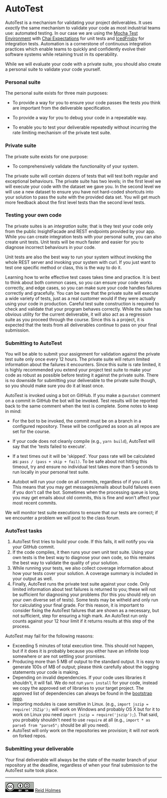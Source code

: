 # AutoTest

AutoTest is a mechanism for validating your project deliverables. It uses _exactly_ the same mechanism to validate your code as most industrial teams use: automated testing. In our case we are using the [Mocha Test Environment](https://mochajs.org/) with [Chai Expectations](http://chaijs.com/api/bdd/) for unit tests and [IcedFrisby](https://www.npmjs.com/package/icedfrisby) for integration tests. Automation is a cornerstone of continuous integration practices which enable teams to quickly and confidently evolve their software systems while retaining trust in its operability.

While we will evaluate your code with a private suite, you should also create a personal suite to validate your code yourself.

### Personal suite

The personal suite exists for three main purposes: 

* To provide a way for you to ensure your code passes the tests _you_ think are important from the deliverable specification.

* To provide a way for you to debug your code in a repeatable way.

* To enable you to test your deliverable repeatedly without incurring the rate limiting mechanism of the private test suite.

### Private suite

The private suite exists for one purpose:

* To comprehensively validate the functionality of your system. 

The private suite will contain dozens of tests that will test both regular and exceptional behaviours. The private suite has two levels; in the first level we will execute your code with the dataset we gave you. In the second level we will use a new dataset to ensure you have not hard-coded shortcuts into your solution to pass the suite with the provided data set. You will get much more feedback about the first level tests than the second level tests.

### Testing your own code

The private suites is an *integration* suite; that is they test your code only from the public InsightFacade and REST endpoints provided by your app. While you can create integration tests with your personal suite, you can also create unit tests. Unit tests will be much faster and easier for you to diagnose incorrect behaviours in your code. 

Unit tests are also the best way to run your system without invoking the whole REST server and invoking your system with curl. If you just want to test one specific method or class, this is the way to do it.

Learning how to write effective test cases takes time and practice. It is best to think about both common cases, so you can ensure your code works correctly, and edge cases, so you can make sure your code handles failures correctly and gracefully. You can be sure that the private suite will execute a wide variety of tests, just as a real customer would if they were actually using your code in production. Careful test suite construction is required to check and validate that your program behaves correctly. While the suite has obvious utility for the current deliverable, it will also act as a regression suite as you proceed through the course. Since this is a project, it is expected that the tests from all deliverables continue to pass on your final submission.

### Submitting to AutoTest

You will be able to submit your assignment for validation against the private test suite only once every 12 hours. The private suite will return limited information about the failures it encounters. Since this suite is rate limited, it is highly recommended you extend your project test suite to make your code as robust as possible before testing it against the private suite. There is no downside for submitting your deliverable to the private suite though, so you should make sure you do it at least once.

AutoTest is invoked using a bot on GitHub. If you make a ```@autobot``` comment on a commit in GitHub the bot will be invoked. Test results will be reported back to the same comment when the test is complete. Some notes to keep in mind:

* For the bot to be invoked, the commit must be on a branch in a configured repository. These will be configured as soon as all repos are set for the course.

* If your code does not cleanly compile (e.g., ```yarn build```), AutoTest will say that the 'tests failed to execute'.

* If a test times out it will be 'skipped'. Your pass rate will be calculated as: ```pass / (pass + skip + fail)```. To be safe about not hitting this timeout, try and ensure no individual test takes more than 5 seconds to run locally in your personal test suite.

* Autobot will run your code on all commits, regardless of if you call it. This means that you may get messages/emails about build failures even if you don't call the bot. Sometimes when the processing queue is long, you may get emails about old commits, this is fine and won't affect your most recent commits.

We will monitor test suite executions to ensure that our tests are correct; if we encounter a problem we will post to the class forum.

### AutoTest tasks

1. AutoTest first tries to build your code. If this fails, it will notify you via your GitHub commit.
1. If the code compiles, it then runs your own unit test suite. <!-- For any test that fails, AutoTest will return the standard output from your tests. This is extremely helpful to diagnose problems that work on your own development machine but not the AutoTest server.--> Using your own tests is the best way to diagnose your own code, so this remains the best way to validate the quality of your solution.
1. While running your tests, we also collect coverage information about how your tests cover your solution. A coverage summary is included in your output as well.
1. Finally, AutoTest runs the private test suite against your code. Only limited information about test failures is returned to you; these will not be sufficient for diagnosing your problems (for this you should rely on your own diverse set of tests). Some tests may be witheld and only run for calculating your final grade. For this reason, it is important to consider fixing the AutoTest failures that are shown as a necessary, but not sufficient, step for ensuring a high mark. An AutoTest run only counts against your 12 hour limit if it returns results at this step of the process.

AutoTest may fail for the following reasons:

* Exceeding 5 minutes of total execution time. This should not happen, but if it does it is probably because you either have an infinite loop somewhere or are not settling your promises.
* Producing more than 5 MB of output to the standard output. It is easy to generate 100s of MB of output; please think carefully about the logging statements your code is making.
* Depending on invalid dependencies. If your code uses libraries it shouldn't, it will fail. We do not run ```yarn install``` for your code, instead we copy the approved set of libraries to your target project. The approved list of dependencies can always be found in the [bootstrap repo](https://github.com/CS310-2017Jan/bootstrap/blob/master/package.json).
* Importing modules is case sensitive in Linux. (e.g., ```import jszip = require('JSZip');``` will work on Windows and probably OS X but for it to work on Linux you need ```import jszip = require('jszip');```). That said, you probably shouldn't need to use `require` at all (e.g., `import * as parse5 from "parse5";` should be all you need). 
* AutoTest will only work on the repositories we provision; it will _not_ work on forked repos.

### Submitting your deliverable

Your final deliverable will always be the state of the master branch of your repository at the deadline, regardless of when your final submission to the AutoTest suite took place.


---
[![](../readings/figures/CCSA.png "Creative Commons: Attribution-ShareAlike")](https://creativecommons.org/licenses/by-sa/3.0/) [Reid Holmes](https://www.cs.ubc.ca/~rtholmes/)
